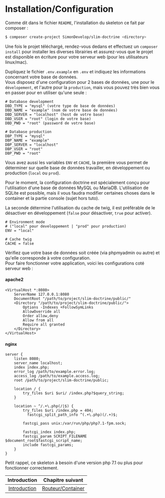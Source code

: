 # Installation/Configuration

Comme dit dans le fichier `README`, l'installation du skeleton ce fait par composer :
``` bash
$ composer create-project SimonDevelop/slim-doctrine <directory>
```

Une fois le projet téléchargé, rendez-vous dedans et effectuez un `composer install` pour installer les diverses librairies et assurez-vous que le projet est disponible en écriture pour votre serveur web (pour les utilisateurs linux/mac).

Dupliquez le fichier `.env.example` en `.env` et indiquez les informations concernant votre base de données.<br>
Vous disposez d'une configuration pour 2 bases de données, une pour le `dévelopement`, et l'autre pour la `production`, mais vous pouvez très bien vous en passer pour en utiliser qu'une seule :
```
# Database development
DBD_TYPE = "mysql" (votre type de base de données)
DBD_NAME = "example" (nom de votre base de données)
DBD_SERVER = "localhost" (host de votre base)
DBD_USER = "root" (login de votre base)
DBD_PWD = "root" (password de votre base)

# Database production
DBP_TYPE = "mysql"
DBP_NAME = "example"
DBP_SERVER = "localhost"
DBP_USER = "root"
DBP_PWD = "root"
```

Vous avez aussi les variables `ENV` et `CACHE`, la première vous permet de déterminer sur quelle base de données travailler, en développement ou production (`local` ou `prod`).<br>

Pour le moment, la configuration doctrine est spécialement conçu pour l'utilisation d'une base de données MySQL ou MariaDB. L'utilisation de SQLite est possible, mais il vous faudra modifier certaines choses dans le container et la partie console (sujet hors tuto).<br>

La seconde détermine l'utilisation du cache de twig, il est préférable de le désactiver en développement (`false` pour désactiver, `true` pour activer).
```
# Environment mode
# ("local" pour developpement | "prod" pour production)
ENV = "local"

# Cache twig
CACHE = false
```

Vérifiez que votre base de données soit créée (via phpmyadmin ou autre) et qu'elle corresponde à votre configuration.<br>
Pour faire fonctionner votre application, voici les configurations coté serveur web :

#### apache2
```
<VirtualHost *:8080>
    ServerName 127.0.0.1:8080
    DocumentRoot "/path/to/project/slim-doctrine/public/"
    <Directory "/path/to/project/slim-doctrine/public/">
        Options -Indexes +FollowSymLinks
        AllowOverride all
        Order allow,deny
        Allow from all
        Require all granted
    </Directory>
</VirtualHost>
```

#### nginx
```
server {
    listen 8080;
    server_name localhost;
    index index.php;
    error_log /path/to/example.error.log;
    access_log /path/to/example.access.log;
    root /path/to/project/slim-doctrine/public;

    location / {
        try_files $uri $uri/ /index.php?$query_string;
    }

    location ~ ^/.+\.php(/|$) {
        try_files $uri /index.php = 404;
	      fastcgi_split_path_info ^(.+\.php)(/.+)$;

        fastcgi_pass unix:/var/run/php/php7.1-fpm.sock;

        fastcgi_index index.php;
        fastcgi_param SCRIPT_FILENAME $document_root$fastcgi_script_name;
        include fastcgi_params;
    }
}
```

Petit rappel, ce skeleton à besoin d'une version php 7.1 ou plus pour fonctionner correctement.

| Introduction | Chapitre suivant |
| :---------------------: | :--------------: |
| [Introduction](https://github.com/SimonDevelop/slim-doctrine/blob/master/docs/introduction.md) | [Routeur/Container](https://github.com/SimonDevelop/slim-doctrine/blob/master/docs/chapter02.md) |
